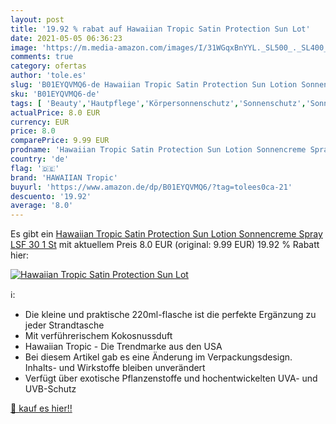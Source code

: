 ```yaml
---
layout: post
title: '19.92 % rabat auf Hawaiian Tropic Satin Protection Sun Lot'
date: 2021-05-05 06:36:23
image: 'https://m.media-amazon.com/images/I/31WGqxBnYYL._SL500_._SL400_.jpg'
comments: true
category: ofertas
author: 'tole.es'
slug: 'B01EYQVMQ6-de Hawaiian Tropic Satin Protection Sun Lotion Sonnencreme...'
sku: 'B01EYQVMQ6-de'
tags: [ 'Beauty','Hautpflege','Körpersonnenschutz','Sonnenschutz','Sonnenschutz & Selbstbräuner','hawaiian tropic', ]
actualPrice: 8.0 EUR
currency: EUR
price: 8.0
comparePrice: 9.99 EUR
prodname: 'Hawaiian Tropic Satin Protection Sun Lotion Sonnencreme Spray LSF 30  1 St'
country: 'de'
flag: '🇩🇪'
brand: 'HAWAIIAN Tropic'
buyurl: 'https://www.amazon.de/dp/B01EYQVMQ6/?tag=tolees0ca-21'
descuento: '19.92'
average: '8.0'
---
```


Es gibt ein [Hawaiian Tropic Satin Protection Sun Lotion Sonnencreme Spray LSF 30  1 St](https://www.amazon.de/dp/B01EYQVMQ6/?tag=tolees0ca-21) mit aktuellem Preis 8.0 EUR (original: 9.99 EUR) 19.92 % Rabatt hier:

[![Hawaiian Tropic Satin Protection Sun Lot](https://m.media-amazon.com/images/I/31WGqxBnYYL._SL500_._SL400_.jpg)](https://www.amazon.de/dp/B01EYQVMQ6/?tag=tolees0ca-21)

ℹ️:

- Die kleine und praktische 220ml-flasche ist die perfekte Ergänzung zu jeder Strandtasche
- Mit verführerischem Kokosnussduft
- Hawaiian Tropic - Die Trendmarke aus den USA
- Bei diesem Artikel gab es eine Änderung im Verpackungsdesign. Inhalts- und Wirkstoffe bleiben unverändert
- Verfügt über exotische Pflanzenstoffe und hochentwickelten UVA- und UVB-Schutz

[🛒 kauf es hier!!](https://www.amazon.de/dp/B01EYQVMQ6/?tag=tolees0ca-21)
